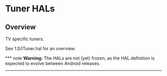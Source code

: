 # Tuner HALs

## Overview

TV specific tuners.

See 1.0/ITuner.hal for an overview.

*** note
**Warning:** The HALs are not (yet) frozen, as the HAL definition is
expected to evolve between Android releases.
***
